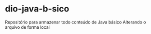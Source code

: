 # dio-java-b-sico
Repositório para armazenar todo conteúdo de Java básico
Alterando o arquivo de forma local